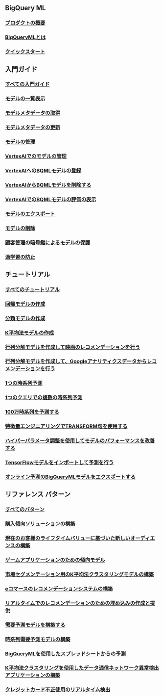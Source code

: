 ## BigQuery ML
### [プロダクトの概要](https://cloud.google.com/bigquery/?tab=tab2#key-features)
### [BigQueryMLとは](https://cloud.google.com/bigquery-ml/docs/introduction)
### [クイックスタート](https://cloud.google.com/bigquery-ml/docs/create-machine-learning-model)
## 入門ガイド
### [すべての入門ガイド](https://cloud.google.com/bigquery-ml/docs/how-to)
### [モデルの一覧表示](https://cloud.google.com/bigquery-ml/docs/listing-models)
### [モデルメタデータの取得](https://cloud.google.com/bigquery-ml/docs/getting-model-metadata)
### [モデルメタデータの更新](https://cloud.google.com/bigquery-ml/docs/updating-model-metadata)
### [モデルの管理](https://cloud.google.com/bigquery-ml/docs/managing-models)
### [VertexAIでのモデルの管理](https://cloud.google.com/bigquery-ml/docs/managing-models-vertex)
### [VertexAIへのBQMLモデルの登録](https://cloud.google.com/bigquery-ml/docs/create_vertex)
### [VertexAIからBQMLモデルを削除する](https://cloud.google.com/bigquery-ml/docs/delete_vertex)
### [VertexAIでのBQMLモデルの評価の表示](https://cloud.google.com/bigquery-ml/docs/model_eval)
### [モデルのエクスポート](https://cloud.google.com/bigquery-ml/docs/exporting-models)
### [モデルの削除](https://cloud.google.com/bigquery-ml/docs/deleting-models)
### [顧客管理の暗号鍵によるモデルの保護](https://cloud.google.com/bigquery-ml/docs/customer-managed-encryption-key)
### [過学習の防止](https://cloud.google.com/bigquery-ml/docs/preventing-overfitting)
## チュートリアル
### [すべてのチュートリアル](https://cloud.google.com/bigquery-ml/docs/tutorials)
### [回帰モデルの作成](https://cloud.google.com/bigquery-ml/docs/linear-regression-tutorial)
### [分類モデルの作成](https://cloud.google.com/bigquery-ml/docs/logistic-regression-prediction)
### [K平均法モデルの作成](https://cloud.google.com/bigquery-ml/docs/kmeans-tutorial)
### [行列分解モデルを作成して映画のレコメンデーションを行う](https://cloud.google.com/bigquery-ml/docs/bigqueryml-mf-explicit-tutorial)
### [行列分解モデルを作成して、Googleアナリティクスデータからレコメンデーションを行う](https://cloud.google.com/bigquery-ml/docs/bigqueryml-mf-implicit-tutorial)
### [1つの時系列予測](https://cloud.google.com/bigquery-ml/docs/arima-single-time-series-forecasting-tutorial)
### [1つのクエリでの複数の時系列予測](https://cloud.google.com/bigquery-ml/docs/arima-multiple-time-series-forecasting-tutorial)
### [100万時系列を予測する](https://cloud.google.com/bigquery-ml/docs/arima-speed-up-tutorial)
### [特徴量エンジニアリングでTRANSFORM句を使用する](https://cloud.google.com/bigquery-ml/docs/bigqueryml-transform)
### [ハイパーパラメータ調整を使用してモデルのパフォーマンスを改善する](https://cloud.google.com/bigquery-ml/docs/hyperparameter-tuning-tutorial)
### [TensorFlowモデルをインポートして予測を行う](https://cloud.google.com/bigquery-ml/docs/making-predictions-with-imported-tensorflow-models)
### [オンライン予測のBigQueryMLモデルをエクスポートする](https://cloud.google.com/bigquery-ml/docs/export-model-tutorial)
## リファレンス パターン
### [すべてのパターン](https://cloud.google.com/bigquery-ml/docs/analytics-reference-patterns)
### [購入傾向ソリューションの構築](https://cloud.google.com/architecture/reference-patterns/overview#building-a-propensity-to-purchase-solution)
### [現在のお客様のライフタイムバリューに基づいた新しいオーディエンスの構築](https://cloud.google.com/architecture/reference-patterns/overview#building-new-audiences-based-on-current-customer-lifetime-value)
### [ゲームアプリケーションのための傾向モデル](https://cloud.google.com/architecture/reference-patterns/overview#propensity-modeling-for-gaming-applications)
### [市場セグメンテーション用のK平均法クラスタリングモデルの構築](https://cloud.google.com/architecture/reference-patterns/overview#building-a-k-means-clustering-model-for-market-segmentation)
### [eコマースのレコメンデーションシステムの構築](https://cloud.google.com/architecture/reference-patterns/overview#building-an-e-commerce-recommendation-system)
### [リアルタイムでのレコメンデーションのための埋め込みの作成と提供](https://cloud.google.com/architecture/reference-patterns/overview#creating-and-serving-embeddings-for-near-real-time-recommendations)
### [需要予測モデルを構築する](https://cloud.google.com/architecture/reference-patterns/overview#building-a-demand-forecasting-model)
### [時系列需要予測モデルの構築](https://cloud.google.com/architecture/reference-patterns/overview#building-a-time-series-demand-forecasting-model)
### [BigQueryMLを使用したスプレッドシートからの予測](https://cloud.google.com/architecture/reference-patterns/overview#forecasting-from-sheets-using-bigquery-ml)
### [K平均法クラスタリングを使用したデータ通信ネットワーク異常検出アプリケーションの構築](https://cloud.google.com/architecture/reference-patterns/overview#building-a-telecom-network-anomaly-detection-application-using-k-means-clustering)
### [クレジットカード不正使用のリアルタイム検出](https://cloud.google.com/architecture/reference-patterns/overview#real-time-credit-card-fraud-detection)